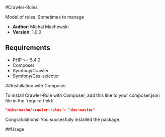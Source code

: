 #Crawler-Rules

Model of rules. Sometimes to manage

- **Author**: Michal Machowski
- **Version**: 1.0.0


## Requirements

- PHP >= 5.4.0
- Composer
- Symfony/Crawler
- Symfony/Css-selector

##Installation with Composer

To install Crawler-Rule with Composer, add this line to your composer.json file in the `require field:

```json
"mike-macho/crawler-rules": "dev-master"
```
Congratulations! You succesfully installed the package.

##Usage



